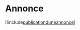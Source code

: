 # Annonce

[!include[publicationduneannonce](annonce.publicationduneannonce.autogen.md)]
















































